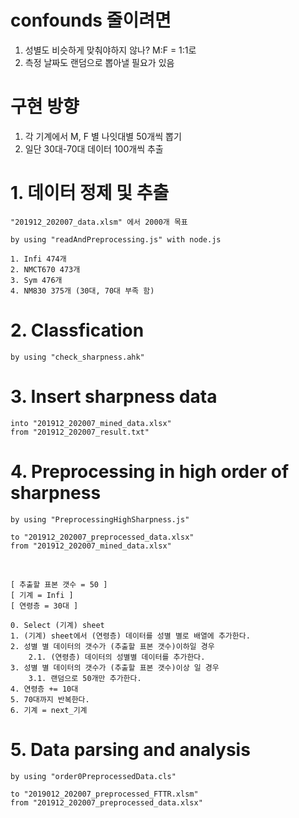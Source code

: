 # confounds 줄이려면 
1. 성별도 비슷하게 맞춰야하지 않나? M:F = 1:1로
2. 측정 날짜도 랜덤으로 뽑아낼 필요가 있음

# 구현 방향
1. 각 기계에서 M, F 별 나잇대별 50개씩 뽑기
2. 일단 30대-70대 데이터 100개씩 추출

# 1. 데이터 정제 및 추출
	"201912_202007_data.xlsm" 에서 2000개 목표

	by using "readAndPreprocessing.js" with node.js

	1. Infi 474개
	2. NMCT670 473개
	3. Sym 476개
	4. NM830 375개 (30대, 70대 부족 함)

# 2. Classfication
	by using "check_sharpness.ahk"

# 3. Insert sharpness data
	into "201912_202007_mined_data.xlsx"
	from "201912_202007_result.txt"

# 4. Preprocessing in high order of sharpness

	by using "PreprocessingHighSharpness.js"

	to "201912_202007_preprocessed_data.xlsx"
	from "201912_202007_mined_data.xlsx" 
<br>

	[ 추출할 표본 갯수 = 50 ]
	[ 기계 = Infi ]
	[ 연령층 = 30대 ]

	0. Select (기계) sheet
	1. (기계) sheet에서 (연령층) 데이터를 성별 별로 배열에 추가한다.
	2. 성별 별 데이터의 갯수가 (추출할 표본 갯수)이하일 경우 
		2.1. (연령층) 데이터의 성별별 데이터를 추가한다. 
	3. 성별 별 데이터의 갯수가 (추출할 표본 갯수)이상 일 경우
		3.1. 랜덤으로 50개만 추가한다. 
	4. 연령층 += 10대
	5. 70대까지 반복한다.
	6. 기계 = next_기계

# 5. Data parsing and analysis

	by using "order0PreprocessedData.cls"

	to "2019012_202007_preprocessed_FTTR.xlsm"
	from "201912_202007_preprocessed_data.xlsx" 
<br>

